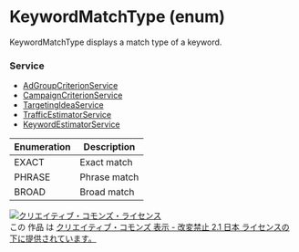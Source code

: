 # KeywordMatchType (enum)
KeywordMatchType displays a match type of a keyword.
### Service
+ [AdGroupCriterionService](../services/AdGroupCriterionService.md)
+ [CampaignCriterionService](../services/CampaignCriterionService.md)
+ [TargetingIdeaService](../services/TargetingIdeaService.md)
+ [TrafficEstimatorService](../services/TrafficEstimatorService.md)
+ [KeywordEstimatorService](../services/KeywordEstimatorService.md)

| Enumeration | Description | 
|---|---|
| EXACT| Exact match |
| PHRASE| Phrase match |
| BROAD| Broad match |
<a rel="license" href="http://creativecommons.org/licenses/by-nd/2.1/jp/"><img alt="クリエイティブ・コモンズ・ライセンス" style="border-width:0" src="https://i.creativecommons.org/l/by-nd/2.1/jp/88x31.png" /></a><br />この 作品 は <a rel="license" href="http://creativecommons.org/licenses/by-nd/2.1/jp/">クリエイティブ・コモンズ 表示 - 改変禁止 2.1 日本 ライセンスの下に提供されています。</a>
